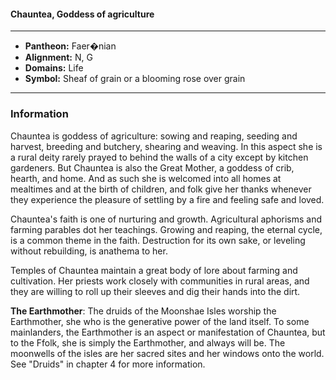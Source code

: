#### Chauntea, Goddess of agriculture  
___  
  
- **Pantheon:** Faer�nian  
- **Alignment:** N, G  
- **Domains:** Life  
- **Symbol:** Sheaf of grain or a blooming rose over grain  
___  
  
### Information  
  
Chauntea is goddess of agriculture: sowing and reaping, seeding and harvest, breeding and butchery, shearing and weaving. In this aspect she is a rural deity rarely prayed to behind the walls of a city except by kitchen gardeners. But Chauntea is also the Great Mother, a goddess of crib, hearth, and home. And as such she is welcomed into all homes at mealtimes and at the birth of children, and folk give her thanks whenever they experience the pleasure of settling by a fire and feeling safe and loved.  
  
Chauntea's faith is one of nurturing and growth. Agricultural aphorisms and farming parables dot her teachings. Growing and reaping, the eternal cycle, is a common theme in the faith. Destruction for its own sake, or leveling without rebuilding, is anathema to her.  
  
Temples of Chauntea maintain a great body of lore about farming and cultivation. Her priests work closely with communities in rural areas, and they are willing to roll up their sleeves and dig their hands into the dirt.  
  
**The Earthmother**: The druids of the Moonshae Isles worship the Earthmother, she who is the generative power of the land itself. To some mainlanders, the Earthmother is an aspect or manifestation of Chauntea, but to the Ffolk, she is simply the Earthmother, and always will be. The moonwells of the isles are her sacred sites and her windows onto the world. See "Druids" in chapter 4 for more information.